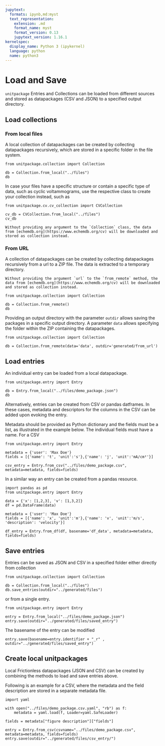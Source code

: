 ```yaml
---
jupytext:
  formats: ipynb,md:myst
  text_representation:
    extension: .md
    format_name: myst
    format_version: 0.13
    jupytext_version: 1.16.1
kernelspec:
  display_name: Python 3 (ipykernel)
  language: python
  name: python3
---
```


# Load and Save

`unitpackage` Entries and Collections can be loaded from different sources and stored as datapackages (CSV and JSON) to a specified output directory.

## Load collections

### From local files

A local collection of datapackages can be created by collecting datapackages recursively, which are stored in a specific folder in the file system.

```{code-cell} ipython3
from unitpackage.collection import Collection

db = Collection.from_local("../files")
db
```

In case your files have a specific structure or contain a specific type of data, such as cyclic voltammograms, use the respective class to create your collection instead, such as

```{code-cell} ipython3
from unitpackage.cv.cv_collection import CVCollection

cv_db = CVCollection.from_local("../files")
cv_db
```

```{note}
Without providing any argument to the `Collection` class, the data from [echemdb.org](https://www.echemdb.org/cv) will be downloaded and stored as collection instead.
```

### From URL

A collection of datapackages can be created by collecting datapackages recursively from a url to a ZIP file. The data is extracted to a temporary directory.

```{note}
Without providing the argument `url` to the `from_remote` method, the data from [echemdb.org](https://www.echemdb.org/cv) will be downloaded and stored as collection instead.
```

```{code-cell} ipython3
from unitpackage.collection import Collection

db = Collection.from_remote()
db
```

Providing an output directory with the parameter `outdir` allows saving the packages in a specific output directory.
A parameter `data` allows specifying the folder within the ZIP containing the datapackages.

```{code-cell} ipython3
from unitpackage.collection import Collection

db = Collection.from_remote(data='data', outdir='generated/from_url')
```

## Load entries

An individual entry can be loaded from a local datapackage.

```{code-cell} ipython3
from unitpackage.entry import Entry

db = Entry.from_local("../files/demo_package.json")
db
```

Alternatively, entries can be created from CSV or pandas datframes.
In these cases, metadata and descriptors for the columns in the CSV can be added upon evoking the entry.

Metadata should be provided as Python dictionary and the fields must be a list, as illustrated in the example below.
The individual fields must have a name.
For a CSV

```{code-cell} ipython3
from unitpackage.entry import Entry

metadata = {'user': 'Max Doe'}
fields = [{'name': 't', 'unit':'s'},{'name': 'j', 'unit':'mA/cm²'}]

csv_entry = Entry.from_csv("../files/demo_package.csv", metadata=metadata, fields=fields)
```

In a similar way an entry can be created from a pandas resource.

```{code-cell} ipython3
import pandas as pd
from unitpackage.entry import Entry

data = {'x': [1,2,3], 'v': [1,3,2]}
df = pd.DataFrame(data)

metadata = {'user': 'Max Doe'}
fields = [{'name': 'x', 'unit':'m'},{'name': 'v', 'unit':'m/s', 'description': 'velocity'}]

df_entry = Entry.from_df(df, basename='df_data', metadata=metadata, fields=fields)
```

## Save entries

Entries can be saved as JSON and CSV in a specified folder either directly from collection

```{code-cell} ipython3
from unitpackage.collection import Collection

db = Collection.from_local("../files")
db.save_entries(outdir="../generated/files")
```

or from a single entry.

```{code-cell} ipython3
from unitpackage.entry import Entry

entry = Entry.from_local("../files/demo_package.json")
entry.save(outdir="../generated/files/saved_entry")
```

The basename of the entry can be modified

```{code-cell} ipython3
entry.save(basename=entry.identifier + "_r" , outdir="../generated/files/saved_entry")
```

## Create local unitpackages

Local Frictionless datapackages (JSON and CSV) can be created by combining the methods to load and save entries above.

Following is an example for a CSV, where the metadata and the field description are stored in a separate metadata file.

```{code-cell} ipython3
import yaml

with open("../files/demo_package.csv.yaml", "rb") as f:
    metadata = yaml.load(f, Loader=yaml.SafeLoader)

fields = metadata["figure description"]["fields"]

entry = Entry.from_csv(csvname="../files/demo_package.csv", metadata=metadata, fields=fields)
entry.save(outdir="../generated/files/csv_entry/")
```

```{code-cell} ipython3

```
